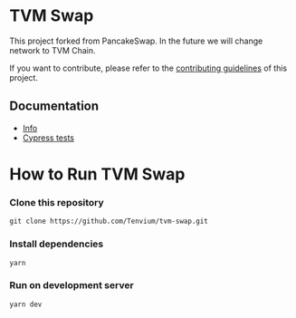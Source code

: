 # TVM Swap



This project forked from PancakeSwap. In the future we will change network to TVM Chain.

If you want to contribute, please refer to the [contributing guidelines](./CONTRIBUTING.md) of this project.

## Documentation

- [Info](doc/Info.md)
- [Cypress tests](doc/Cypress.md)
# How to Run TVM Swap

### Clone this repository
```
git clone https://github.com/Tenvium/tvm-swap.git
```

### Install dependencies
```
yarn
```

### Run on development server
```
yarn dev
```
